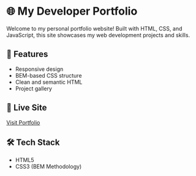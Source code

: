 # 🌐 My Developer Portfolio

Welcome to my personal portfolio website! Built with HTML, CSS, and JavaScript, this site showcases my web development projects and skills.

## 🚀 Features
- Responsive design
- BEM-based CSS structure
- Clean and semantic HTML
- Project gallery

## 🔗 Live Site
[Visit Portfolio](https://yourdomain.com)

## 🛠 Tech Stack
- HTML5
- CSS3 (BEM Methodology)

